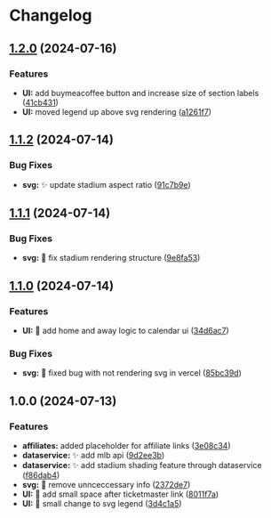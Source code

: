 # Changelog

## [1.2.0](https://github.com/ekbrothers/shadegame/compare/v1.1.2...v1.2.0) (2024-07-16)


### Features

* **UI:** add buymeacoffee button and increase size of section labels ([41cb431](https://github.com/ekbrothers/shadegame/commit/41cb43174af9aecd9dc711259ca593d84b31674c))
* **UI:** moved legend up above svg rendering ([a1261f7](https://github.com/ekbrothers/shadegame/commit/a1261f78c2ee232e5a87b2e1d06efee2f0a779b6))

## [1.1.2](https://github.com/ekbrothers/shadegame/compare/v1.1.1...v1.1.2) (2024-07-14)


### Bug Fixes

* **svg:** :sparkles: update stadium aspect ratio ([91c7b9e](https://github.com/ekbrothers/shadegame/commit/91c7b9eb4df6794fbf26d2040c3ebad7d17ed1de))

## [1.1.1](https://github.com/ekbrothers/shadegame/compare/v1.1.0...v1.1.1) (2024-07-14)


### Bug Fixes

* **svg:** :bug: fix stadium rendering structure ([9e8fa53](https://github.com/ekbrothers/shadegame/commit/9e8fa533c27a8d3f7f79919889bc462a9d94a77f))

## [1.1.0](https://github.com/ekbrothers/shadegame/compare/v1.0.0...v1.1.0) (2024-07-14)


### Features

* **UI:** :lipstick: add home and away logic to calendar ui ([34d6ac7](https://github.com/ekbrothers/shadegame/commit/34d6ac7a02390aa6b462a89819e30aeb837971d9))


### Bug Fixes

* **svg:** :bug: fixed bug with not rendering svg in vercel ([85bc39d](https://github.com/ekbrothers/shadegame/commit/85bc39dfa8b4c21224c72aa7fcc47dc9356e1a33))

## 1.0.0 (2024-07-13)


### Features

* **affiliates:** added placeholder for affiliate links ([3e08c34](https://github.com/ekbrothers/shadegame/commit/3e08c34c7428f6c872655bbace1b7c2d7f33d0bd))
* **dataservice:** :sparkles: add mlb api ([9d2ee3b](https://github.com/ekbrothers/shadegame/commit/9d2ee3ba352170a872c4595c1bccb946b7cafd4a))
* **dataservice:** :sparkles: add stadium shading feature through dataservice ([f86dab4](https://github.com/ekbrothers/shadegame/commit/f86dab4cb14a0a73474a10be70c122ba87be578a))
* **svg:** :art: remove unnceccessary info ([2372de7](https://github.com/ekbrothers/shadegame/commit/2372de789e5c128416a10a80ffa9c92b74e16ad5))
* **UI:** :lipstick: add small space after ticketmaster link ([8011f7a](https://github.com/ekbrothers/shadegame/commit/8011f7aa3a5b6b4c9777b816b49433cf79444ac6))
* **UI:** :lipstick: small change to svg legend ([3d4c1a5](https://github.com/ekbrothers/shadegame/commit/3d4c1a5df1cdda938b7c605038db6e2fe084a5eb))
